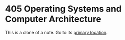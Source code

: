 # 405 Operating Systems and Computer Architecture 
This is a clone of a note. Go to its [primary location](../Cyber%20Operations/405%20Operating%20Systems%20and%20Comp.md).